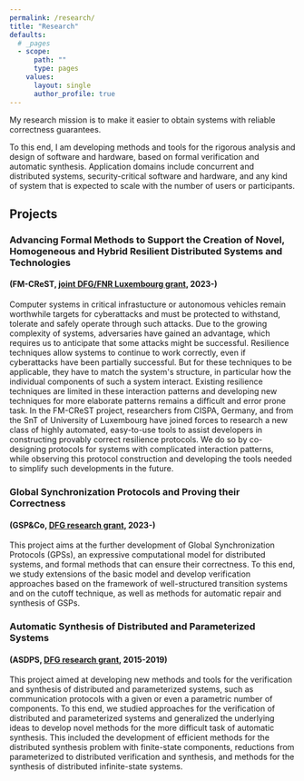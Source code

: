 ```yaml
---
permalink: /research/
title: "Research"
defaults:
  # _pages
  - scope:
      path: ""
      type: pages
    values:
      layout: single
      author_profile: true
---
```


My research mission is to make it easier to obtain systems with reliable correctness guarantees.

To this end, I am developing methods and tools for the rigorous analysis and design of software and hardware, based on formal verification and automatic synthesis.
Application domains include concurrent and distributed systems, security-critical software and hardware, and any kind of system that is expected to scale with the number of users or participants. 

## Projects

### Advancing Formal Methods to Support the Creation of Novel, Homogeneous and Hybrid Resilient Distributed Systems and Technologies
#### (FM-CReST, [joint DFG/FNR Luxembourg grant](https://gepris.dfg.de/gepris/projekt/513487900), 2023-)
Computer systems in critical infrastucture or autonomous vehicles remain worthwhile targets for cyberattacks and must be protected to withstand, tolerate and safely operate through such attacks. Due to the growing complexity of systems, adversaries have gained an advantage, which requires us to anticipate that some attacks might be successful. Resilience techniques allow systems to continue to work correctly, even if cyberattacks have been partially successful. But for these techniques to be applicable, they have to match the system's structure, in particular how the individual components of such a system interact. Existing resilience techniques are limited in these interaction patterns and developing new techniques for more elaborate patterns remains a difficult and error prone task. In the FM-CReST project, researchers from CISPA, Germany, and from the SnT of University of Luxembourg have joined forces to research a new class of highly automated, easy-to-use tools to assist developers in constructing provably correct resilience protocols. We do so by co-designing protocols for systems with complicated interaction patterns, while observing this protocol construction and developing the tools needed to simplify such developments in the future.

### Global Synchronization Protocols and Proving their Correctness 
#### (GSP&Co, [DFG research grant](https://gepris.dfg.de/gepris/projekt/497132954), 2023-)
This project aims at the further development of Global Synchronization Protocols (GPSs), an expressive computational model for distributed systems, and formal methods that can ensure their correctness. To this end, we study extensions of the basic model and develop verification approaches based on the framework of well-structured transition systems and on the cutoff technique, as well as methods for automatic repair and synthesis of GSPs.

### Automatic Synthesis of Distributed and Parameterized Systems
#### (ASDPS, [DFG research grant](https://gepris.dfg.de/gepris/projekt/266796805), 2015-2019)
This project aimed at developing new methods and tools for the verification and synthesis of distributed and parameterized systems, such as communication protocols with a given or even a parametric number of components. To this end, we studied approaches for the verification of distributed and parameterized systems and generalized the underlying ideas to develop novel methods for the more difficult task of automatic synthesis. This included the development of efficient methods for the distributed synthesis problem with finite-state components, reductions from parameterized to distributed verification and synthesis, and methods for the synthesis of distributed infinite-state systems.
